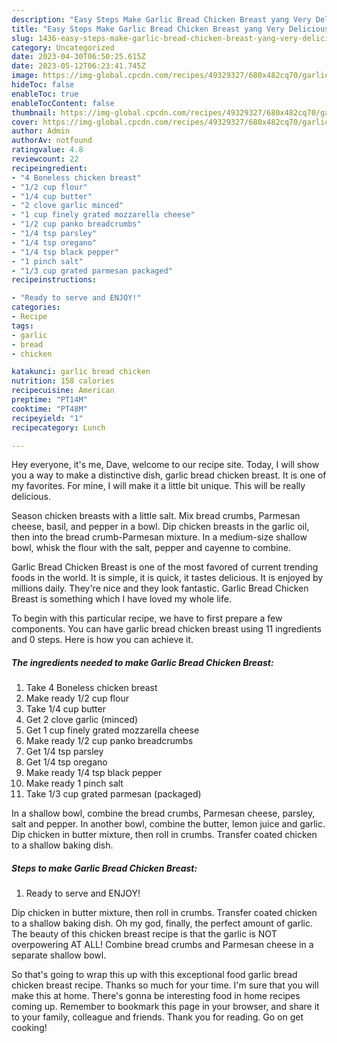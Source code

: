 ```yaml
---
description: "Easy Steps Make Garlic Bread Chicken Breast yang Very Delicious"
title: "Easy Steps Make Garlic Bread Chicken Breast yang Very Delicious"
slug: 1436-easy-steps-make-garlic-bread-chicken-breast-yang-very-delicious
category: Uncategorized
date: 2023-04-30T06:50:25.615Z
date: 2023-05-12T06:23:41.745Z
image: https://img-global.cpcdn.com/recipes/49329327/680x482cq70/garlic-bread-chicken-breast-recipe-main-photo.jpg
hideToc: false
enableToc: true
enableTocContent: false
thumbnail: https://img-global.cpcdn.com/recipes/49329327/680x482cq70/garlic-bread-chicken-breast-recipe-main-photo.jpg
cover: https://img-global.cpcdn.com/recipes/49329327/680x482cq70/garlic-bread-chicken-breast-recipe-main-photo.jpg
author: Admin
authorAv: notfound
ratingvalue: 4.8
reviewcount: 22
recipeingredient:
- "4 Boneless chicken breast"
- "1/2 cup flour"
- "1/4 cup butter"
- "2 clove garlic minced"
- "1 cup finely grated mozzarella cheese"
- "1/2 cup panko breadcrumbs"
- "1/4 tsp parsley"
- "1/4 tsp oregano"
- "1/4 tsp black pepper"
- "1 pinch salt"
- "1/3 cup grated parmesan packaged"
recipeinstructions:

- "Ready to serve and ENJOY!"
categories:
- Recipe
tags:
- garlic
- bread
- chicken

katakunci: garlic bread chicken 
nutrition: 158 calories
recipecuisine: American
preptime: "PT14M"
cooktime: "PT48M"
recipeyield: "1"
recipecategory: Lunch

---
```



Hey everyone, it's me, Dave, welcome to our recipe site. Today, I will show you a way to make a distinctive dish, garlic bread chicken breast. It is one of my favorites. For mine, I will make it a little bit unique. This will be really delicious.

Season chicken breasts with a little salt. Mix bread crumbs, Parmesan cheese, basil, and pepper in a bowl. Dip chicken breasts in the garlic oil, then into the bread crumb-Parmesan mixture. In a medium-size shallow bowl, whisk the flour with the salt, pepper and cayenne to combine.

Garlic Bread Chicken Breast is one of the most favored of current trending foods in the world. It is simple, it is quick, it tastes delicious. It is enjoyed by millions daily. They're nice and they look fantastic. Garlic Bread Chicken Breast is something which I have loved my whole life.


To begin with this particular recipe, we have to first prepare a few components. You can have garlic bread chicken breast using 11 ingredients and 0 steps. Here is how you can achieve it.

<!--inarticleads1-->

##### The ingredients needed to make Garlic Bread Chicken Breast:

1. Take 4 Boneless chicken breast
1. Make ready 1/2 cup flour
1. Take 1/4 cup butter
1. Get 2 clove garlic (minced)
1. Get 1 cup finely grated mozzarella cheese
1. Make ready 1/2 cup panko breadcrumbs
1. Get 1/4 tsp parsley
1. Get 1/4 tsp oregano
1. Make ready 1/4 tsp black pepper
1. Make ready 1 pinch salt
1. Take 1/3 cup grated parmesan (packaged)


In a shallow bowl, combine the bread crumbs, Parmesan cheese, parsley, salt and pepper. In another bowl, combine the butter, lemon juice and garlic. Dip chicken in butter mixture, then roll in crumbs. Transfer coated chicken to a shallow baking dish. 

<!--inarticleads2-->

##### Steps to make Garlic Bread Chicken Breast:


1. Ready to serve and ENJOY!

Dip chicken in butter mixture, then roll in crumbs. Transfer coated chicken to a shallow baking dish. Oh my god, finally, the perfect amount of garlic. The beauty of this chicken breast recipe is that the garlic is NOT overpowering AT ALL! Combine bread crumbs and Parmesan cheese in a separate shallow bowl. 

So that's going to wrap this up with this exceptional food garlic bread chicken breast recipe. Thanks so much for your time. I'm sure that you will make this at home. There's gonna be interesting food in home recipes coming up. Remember to bookmark this page in your browser, and share it to your family, colleague and friends. Thank you for reading. Go on get cooking!
